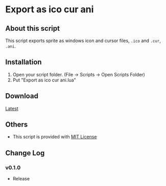 # Export as ico cur ani

## About this script

This script exports sprite as windows icon and cursor files, `.ico` and `.cur`, `.ani`.

## Installation

1. Open your script folder. (File -> Scripts -> Open Scripts Folder)
2. Put "Export as ico cur ani.lua"

## Download

[Latest](https://raw.githubusercontent.com/Tsukina-7mochi/aseprite-scripts/4a67719bfb180b391fb0144c54fa90b5de21c6ee/icon-and-cursor/Export%20as%20ico%20cur%20ani.lua)

## Others

- This script is provided with [MIT License](https://github.com/Tsukina-7mochi/aseprite-scripts/blob/master/LICENSE)

## Change Log

### v0.1.0

- Release
